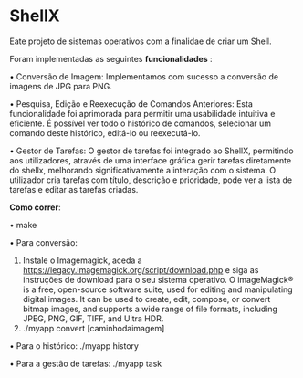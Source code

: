 # ShellX
Eate projeto de sistemas operativos com a finalidae de criar um Shell. 

Foram implementadas as seguintes **funcionalidades** :

• Conversão de Imagem: Implementamos com sucesso a conversão de 
imagens de JPG para PNG.

• Pesquisa, Edição e Reexecução de Comandos Anteriores: Esta 
funcionalidade foi aprimorada para permitir uma usabilidade intuitiva e 
eficiente. É possível ver todo o histórico de comandos, selecionar um 
comando deste histórico, editá-lo ou reexecutá-lo.

• Gestor de Tarefas: O gestor de tarefas foi integrado ao ShellX, permitindo 
aos utilizadores, através de uma interface gráfica gerir tarefas diretamente 
do shellx, melhorando significativamente a interação com o sistema. O 
utilizador cria tarefas com título, descrição e prioridade, pode ver a lista de 
tarefas e editar as tarefas criadas.

**Como correr**:

• make

• Para conversão: 
1. Instale o Imagemagick, aceda a https://legacy.imagemagick.org/script/download.php e siga as instruções de download para o seu sistema operativo.
O imageMagick® is a free, open-source software suite, used for editing and manipulating digital images. It can be used to create, edit, compose, or convert bitmap images, and supports a wide range of file formats, including JPEG, PNG, GIF, TIFF, and Ultra HDR.
2. ./myapp convert [caminhodaimagem]
   
• Para o histórico: ./myapp history

• Para a gestão de tarefas: ./myapp task
